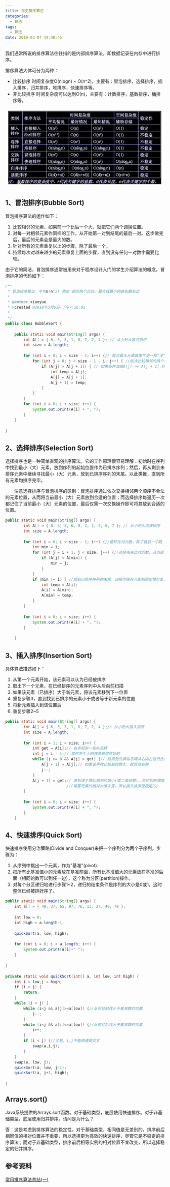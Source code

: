```yaml
---
title: 常见排序算法
categories:
  - 算法
tags:
  - 算法
date: 2018-03-07 19:48:45
---
```

我们通常所说的排序算法往往指的是内部排序算法，即数据记录在内存中进行排序。

排序算法大体可分为两种：

 - 比较排序
 时间复杂度O(nlogn) ~ O(n^2)，主要有：冒泡排序，选择排序，插入排序，归并排序，堆排序，快速排序等。
 - 非比较排序
 时间复杂度可以达到O(n)，主要有：计数排序，基数排序，桶排序等。

<!--more-->

![排序对比][1]
 
## 1、冒泡排序(Bubble Sort)

冒泡排序算法的运作如下：

 1. 比较相邻的元素，如果前一个比后一个大，就把它们两个调换位置。
 2. 对每一对相邻元素作同样的工作，从开始第一对到结尾的最后一对。这步做完后，最后的元素会是最大的数。
 3. 针对所有的元素重复以上的步骤，除了最后一个。
 4. 持续每次对越来越少的元素重复上面的步骤，直到没有任何一对数字需要比较。

由于它的简洁，冒泡排序通常被用来对于程序设计入门的学生介绍算法的概念。冒泡排序的代码如下：

```java
/**
 * 冒泡排序算法：平均o(n^2) 稳定 相邻两个比较，最大或最小的移到最右边
 *      
 * @author xiaoyue
 * @created @2018年3月6日-下午7:16:01
 *
 */
public class BubbleSort {

    public static void main(String[] args) {
        int A[] = { 6, 5, 3, 1, 8, 7, 2, 4 }; // 从小到大冒泡排序
        int size = A.length;

        for (int i = 0; i < size - 1; i++) {// 每次最大元素就像气泡一样"浮"到数组的最后
            for (int j = 0; j < size - 1 - i; j++) { //依次比较相邻的两个元素,使较大的那个向后移
                if (A[j] > A[j + 1]) { // 如果条件改成A[j] >= A[j + 1],则变为不稳定的排序算法
                    int temp = A[j];
                    A[j] = A[j + 1];
                    A[j + 1] = temp;
                }
            }
        }
        for (int i = 0; i < size; i++) {
            System.out.print(A[i] + ", ");
        }
    }

}
```

## 2、选择排序(Selection Sort)

选择排序也是一种简单直观的排序算法。它的工作原理很容易理解：初始时在序列中找到最小（大）元素，放到序列的起始位置作为已排序序列；然后，再从剩余未排序元素中继续寻找最小（大）元素，放到已排序序列的末尾。以此类推，直到所有元素均排序完毕。

　　注意选择排序与冒泡排序的区别：冒泡排序通过依次交换相邻两个顺序不合法的元素位置，从而将当前最小（大）元素放到合适的位置；而选择排序每遍历一次都记住了当前最小（大）元素的位置，最后仅需一次交换操作即可将其放到合适的位置。

```java
public static void main(String[] args) {
        int A[] = { 8, 5, 2, 6, 9, 3, 1, 4, 0, 7 }; // 从小到大选择排序
        int size = A.length;

        for (int i = 0; i < size - 1; i++) {//循环比对次数，除了最后一个数
            int min = i;
            for (int j = i + 1; j < size; j++) {//选择用来比对的数，从当前下一位到最后一位
                if (A[j] < A[min]) {
                    min = j;
                }
            }
            if (min != i) { //放到已排序序列的末尾，该操作很有可能把稳定性打乱，所以选择排序是不稳定的排序算法
                int temp = A[i];
                A[i] = A[min];
                A[min] = temp;
            }
        }
        
        for (int i = 0; i < size; i++) {
            System.out.print(A[i] + ", ");
        }
        
    }
```


## 3、插入排序(Insertion Sort)

具体算法描述如下：

 1. 从第一个元素开始，该元素可以认为已经被排序
 2. 取出下一个元素，在已经排序的元素序列中从后向前扫描
 3. 如果该元素（已排序）大于新元素，将该元素移到下一位置
 4. 重复步骤3，直到找到已排序的元素小于或者等于新元素的位置
 5. 将新元素插入到该位置后
 6. 重复步骤2~5

```java
public static void main(String[] args) {
        int A[] = { 6, 5, 3, 1, 8, 7, 2, 4 };// 从小到大插入排序
        int size = A.length;

        for (int i = 1; i < size; i++) {
            int get = A[i];// 右手抓到一张扑克牌
            int j = i - 1;// 拿在左手上的牌总是排序好的
            while (j >= 0 && A[j] > get) {// 将抓到的牌与手牌从右向左进行比较
                A[j + 1] = A[j];// 如果该手牌比抓到的牌大，就将其右移
                j--;
            }
            A[j + 1] = get;// 直到该手牌比抓到的牌小(或二者相等)，将抓到的牌插入到该手牌右边
                           //(相等元素的相对次序未变，所以插入排序是稳定的)
        }

        for (int i = 0; i < size; i++) {
            System.out.print(A[i] + ", ");
        }
    }
```

## 4、快速排序(Quick Sort)  

快速排序使用分治策略(Divide and Conquer)来把一个序列分为两个子序列。步骤为：

 1. 从序列中挑出一个元素，作为"基准"(pivot).
 2. 把所有比基准值小的元素放在基准前面，所有比基准值大的元素放在基准的后面（相同的数可以到任一边），这个称为分区(partition)操作。
 3. 对每个分区递归地进行步骤1~2，递归的结束条件是序列的大小是0或1，这时整体已经被排好序了。

```java
public static void main(String[] args) {
    int a[] = { 49, 37, 65, 97, 76, 13, 27, 49, 78 };

    int low = 0;
    int high = a.length-1;

    quickSort(a, low, high);
    
    for (int i = 0; i < a.length; i++) {
        System.out.print(a[i]+" ");
    }

}

private static void quickSort(int[] a, int low, int high) {
    int i = low,j = high;
    if (i > j) {
        return;
    }
    while (i < j) {
        while (i<j && a[j]>=a[low]) {//从后往前找小于基准数的位置
            j--;
        }
        while (i<j && a[i]<=a[low]) {//从前往后找大于基准数的位置
            i++;
        }
        if (i < j) {//注意，i,j不能相遇或交叉
            swap(a,i,j);
        }
    }
    swap(a, low, j);
    quickSort(a, low, j-1);
    quickSort(a, j+1, high);

}
```

## Arrays.sort()

Java系统提供的Arrays.sort函数。对于基础类型，底层使用快速排序。对于非基础类型，底层使用归并排序。请问是为什么？

答：这是考虑到排序算法的稳定性。对于基础类型，相同值是无差别的，排序前后相同值的相对位置并不重要，所以选择更为高效的快速排序，尽管它是不稳定的排序算法；而对于非基础类型，排序前后相等实例的相对位置不宜改变，所以选择稳定的归并排序。 

## 参考资料

[常用排序算法总结(一)][2]


  [1]: https://raw.githubusercontent.com/kevinXiao2016/kevinXiao2016.github.io/hexo/imageStorage/algorithm/sortCompare.png
  [2]: http://www.cnblogs.com/eniac12/p/5329396.html